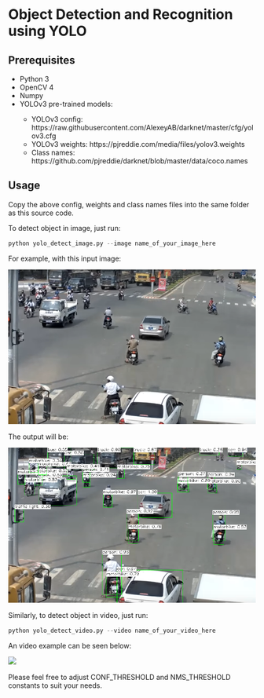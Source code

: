 # Object Detection and Recognition using YOLO

## Prerequisites

<ul>
<li>Python 3</li>
<li>OpenCV 4</li>
<li>Numpy</li>
<li>YOLOv3 pre-trained models:</li>
  <ul>
  <li>YOLOv3 config: https://raw.githubusercontent.com/AlexeyAB/darknet/master/cfg/yolov3.cfg</li>
  <li>YOLOv3 weights: https://pjreddie.com/media/files/yolov3.weights</li>
  <li>Class names: https://github.com/pjreddie/darknet/blob/master/data/coco.names</li>
  </ul>
</ul>

## Usage

Copy the above config, weights and class names files into the same folder as this source code.

To detect object in image, just run:

```Python
python yolo_detect_image.py --image name_of_your_image_here
```

For example, with this input image:

<img src="https://github.com/minhthangdang/minhthangdang.github.io/blob/master/YOLO-example.png?raw=true" alt="YOLO input image" title="YOLO input image">
<br>

The output will be:

<img src="https://github.com/minhthangdang/minhthangdang.github.io/blob/master/YOLO-output.png?raw=true" alt="YOLO input image" title="YOLO input image">
<br>

Similarly, to detect object in video, just run:

```python
python yolo_detect_video.py --video name_of_your_video_here
```

An video example can be seen below:

[![](http://img.youtube.com/vi/5Zt7ohK2Rjk/0.jpg)](http://www.youtube.com/watch?v=5Zt7ohK2Rjk "")

Please feel free to adjust CONF_THRESHOLD and NMS_THRESHOLD constants to suit your needs.


